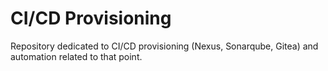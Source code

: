 # CI/CD Provisioning
Repository dedicated to CI/CD provisioning (Nexus, Sonarqube, Gitea) and automation related to that point.
